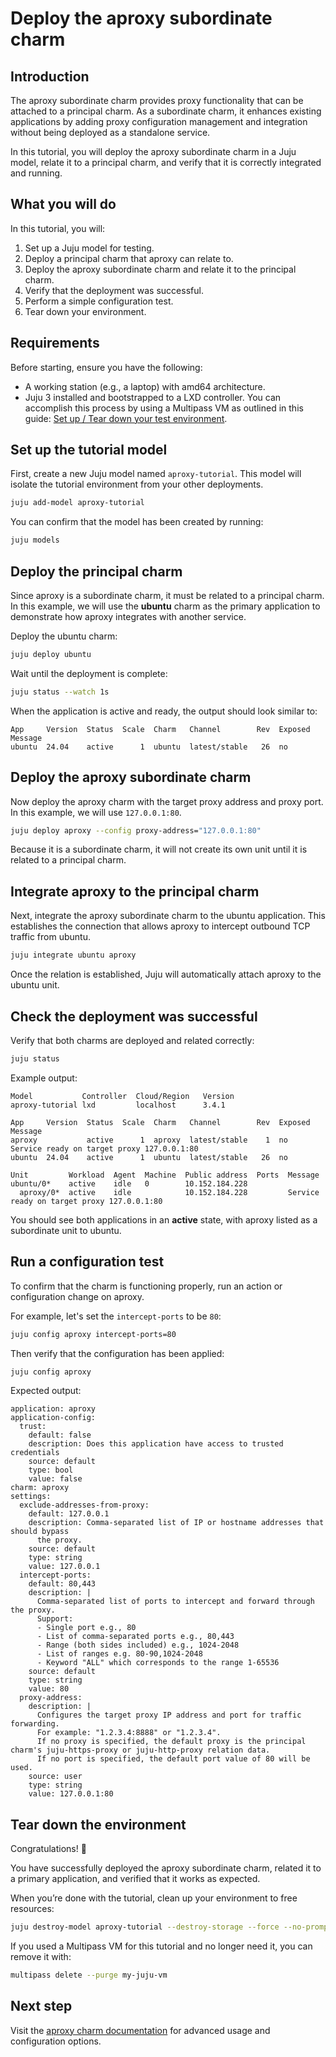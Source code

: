 # Deploy the aproxy subordinate charm

## Introduction

The aproxy subordinate charm provides proxy functionality that can be attached to a principal charm. As a subordinate charm, it enhances existing applications by adding proxy configuration management and integration without being deployed as a standalone service.

In this tutorial, you will deploy the aproxy subordinate charm in a Juju model, relate it to a principal charm, and verify that it is correctly integrated and running.

## What you will do

In this tutorial, you will:

1. Set up a Juju model for testing.
2. Deploy a principal charm that aproxy can relate to.
3. Deploy the aproxy subordinate charm and relate it to the principal charm.
4. Verify that the deployment was successful.
5. Perform a simple configuration test.
6. Tear down your environment.

## Requirements

Before starting, ensure you have the following:

- A working station (e.g., a laptop) with amd64 architecture.
- Juju 3 installed and bootstrapped to a LXD controller. You can accomplish this process by using a Multipass VM as outlined in this guide: [Set up / Tear down your test environment](https://documentation.ubuntu.com/juju/latest/howto/manage-your-juju-deployment/set-up-your-juju-deployment-local-testing-and-development/index.html).

## Set up the tutorial model

First, create a new Juju model named `aproxy-tutorial`. This model will isolate the tutorial environment from your other deployments.

```bash
juju add-model aproxy-tutorial
```

You can confirm that the model has been created by running:

```bash
juju models
```

## Deploy the principal charm

Since aproxy is a subordinate charm, it must be related to a principal charm. In this example, we will use the **ubuntu** charm as the primary application to demonstrate how aproxy integrates with another service.

Deploy the ubuntu charm:

```bash
juju deploy ubuntu
```

Wait until the deployment is complete:

```bash
juju status --watch 1s
```

When the application is active and ready, the output should look similar to:

```
App     Version  Status  Scale  Charm   Channel        Rev  Exposed  Message
ubuntu  24.04    active      1  ubuntu  latest/stable   26  no
```

## Deploy the aproxy subordinate charm

Now deploy the aproxy charm with the target proxy address and proxy port. In this example, we will use `127.0.0.1:80`.

```bash
juju deploy aproxy --config proxy-address="127.0.0.1:80"
```

Because it is a subordinate charm, it will not create its own unit until it is related to a principal charm.

## Integrate aproxy to the principal charm

Next, integrate the aproxy subordinate charm to the ubuntu application. This establishes the connection that allows aproxy to intercept outbound TCP traffic from ubuntu.

```bash
juju integrate ubuntu aproxy
```

Once the relation is established, Juju will automatically attach aproxy to the ubuntu unit.

## Check the deployment was successful

Verify that both charms are deployed and related correctly:

```bash
juju status
```

Example output:

```
Model           Controller  Cloud/Region   Version
aproxy-tutorial lxd         localhost      3.4.1

App     Version  Status  Scale  Charm   Channel        Rev  Exposed  Message
aproxy           active      1  aproxy  latest/stable    1  no       Service ready on target proxy 127.0.0.1:80
ubuntu  24.04    active      1  ubuntu  latest/stable   26  no

Unit         Workload  Agent  Machine  Public address  Ports  Message
ubuntu/0*    active    idle   0        10.152.184.228
  aproxy/0*  active    idle            10.152.184.228         Service ready on target proxy 127.0.0.1:80
```

You should see both applications in an **active** state, with aproxy listed as a subordinate unit to ubuntu.

## Run a configuration test

To confirm that the charm is functioning properly, run an action or configuration change on aproxy.

For example, let's set the `intercept-ports` to be `80`:

```bash
juju config aproxy intercept-ports=80
```

Then verify that the configuration has been applied:

```bash
juju config aproxy
```

Expected output:

```
application: aproxy
application-config:
  trust:
    default: false
    description: Does this application have access to trusted credentials
    source: default
    type: bool
    value: false
charm: aproxy
settings:
  exclude-addresses-from-proxy:
    default: 127.0.0.1
    description: Comma-separated list of IP or hostname addresses that should bypass
      the proxy.
    source: default
    type: string
    value: 127.0.0.1
  intercept-ports:
    default: 80,443
    description: |
      Comma-separated list of ports to intercept and forward through the proxy.
      Support:
      - Single port e.g., 80
      - List of comma-separated ports e.g., 80,443
      - Range (both sides included) e.g., 1024-2048
      - List of ranges e.g. 80-90,1024-2048
      - Keyword "ALL" which corresponds to the range 1-65536
    source: default
    type: string
    value: 80
  proxy-address:
    description: |
      Configures the target proxy IP address and port for traffic forwarding.
      For example: "1.2.3.4:8888" or "1.2.3.4".
      If no proxy is specified, the default proxy is the principal charm's juju-https-proxy or juju-http-proxy relation data.
      If no port is specified, the default port value of 80 will be used.
    source: user
    type: string
    value: 127.0.0.1:80

```

## Tear down the environment

Congratulations! 🎉

You have successfully deployed the aproxy subordinate charm, related it to a primary application, and verified that it works as expected.

When you’re done with the tutorial, clean up your environment to free resources:

```bash
juju destroy-model aproxy-tutorial --destroy-storage --force --no-prompt
```

If you used a Multipass VM for this tutorial and no longer need it, you can remove it with:

```bash
multipass delete --purge my-juju-vm
```

## Next step

Visit the [aproxy charm documentation](https://discourse.charmhub.io/t/aproxy-operator-documentation-overview/19030) for advanced usage and configuration options.
